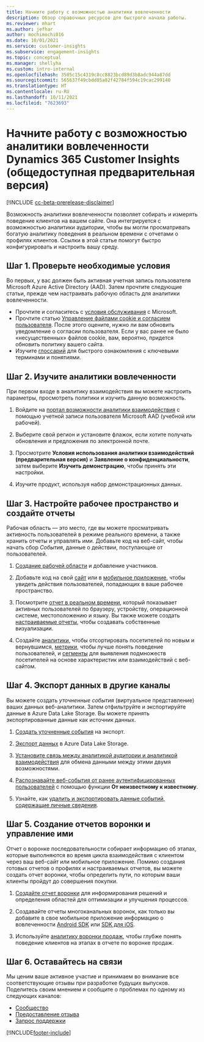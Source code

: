 ```yaml
---
title: Начните работу с возможностью аналитики вовлеченности
description: Обзор справочных ресурсов для быстрого начала работы.
ms.reviewer: mhart
ms.author: jefhar
author: mochimochi016
ms.date: 10/01/2021
ms.service: customer-insights
ms.subservice: engagement-insights
ms.topic: conceptual
ms.manager: shellyha
ms.custom: intro-internal
ms.openlocfilehash: 3505c15c4319c8cc8823bcd89d3b8adc944a87dd
ms.sourcegitcommit: 565637f49cbdd05a82f42784f594c19cac299140
ms.translationtype: HT
ms.contentlocale: ru-RU
ms.lasthandoff: 10/11/2021
ms.locfileid: "7623693"
---
```

# <a name="get-started-with-dynamics-365-customer-insights-engagement-insights-capability-public-preview"></a>Начните работу с возможностью аналитики вовлеченности Dynamics 365 Customer Insights (общедоступная предварительная версия)

[!INCLUDE [cc-beta-prerelease-disclaimer](includes/cc-beta-prerelease-disclaimer.md)]

Возможность аналитики вовлеченности позволяет собирать и измерять поведение клиентов на вашем сайте. Она интегрируется с возможностью аналитики аудитории, чтобы вы могли просматривать богатую аналитику поведения в реальном времени с отчетами о профилях клиентов. Ссылки в этой статье помогут быстро конфигурировать и настроить вашу среду.

## <a name="step-1-review-prerequisites"></a>Шаг 1. Проверьте необходимые условия

Во первых, у вас должен быть активная учетная запись пользователя Microsoft Azure Active Directory (AAD). Затем прочтите следующие статьи, прежде чем настраивать рабочую область для аналитики вовлеченности.

- Прочтите и согласитесь с [условия обслуживания](terms-of-service.md) с Microsoft.  
- Прочтите статью [Управление файлами cookie и согласием пользователя](user-consent-storage.md). После этого оцените, нужно ли вам обновить уведомление о согласии пользователя. Если у вас ранее не было «несущественных» файлов cookie, вам, вероятно, придется обновить политику вашего сайта.
- Изучите [глоссарий](glossary.md) для быстрого ознакомления с ключевыми терминами и понятиями.

## <a name="step-2-explore-engagement-insights"></a>Шаг 2. Изучите аналитики вовлеченности

При первом входе в аналитику взаимодействия вы можете настроить параметры, просмотреть политики и изучить данную возможность.

1. Войдите на [портал возможности аналитики взаимодействия](https://home.ci.ai.dynamics.com/app/engagement-insights) с помощью учетной записи пользователя Microsoft AAD (учебной или рабочей).

1. Выберите свой регион и установите флажок, если хотите получать обновления и предложения по электронной почте.

1. Просмотрите **Условия использования аналитики взаимодействий (предварительная версия)** и **Заявление о конфиденциальности**, затем выберите **Изучить демонстрацию**, чтобы принять эти настройки.

1. Изучите продукт, используя набор демонстрационных данных.

##  <a name="step-3-set-up-a-workspace-and-create-reports"></a>Шаг 3. Настройте рабочее пространство и создайте отчеты

Рабочая область — это место, где вы можете просматривать активность пользователей в режиме реального времени, а также хранить отчеты и управлять ими. Добавьте код на веб-сайт, чтобы начать сбор *События*, данные о действии, поступающие от пользователей.

1. [Создание рабочей области](create-workspace.md) и добавление участников.

1. Добавьте код на свой [сайт](instrument-website.md) или в [мобильное приложение](developer-resources.md#capture-events-from-mobile-apps), чтобы увидеть действия пользователей, попадающих в ваше рабочее пространство.

1. Посмотрите [отчет в реальном времени](view-reports.md), который показывает активных пользователей по браузеру, устройству, операционной системе, местоположению и языку. Вы также можете создать [настраиваемые отчеты](custom-reports.md), чтобы создавать собственные визуализации.

1. Создайте [аналитики](dimensions.md), чтобы отсортировать посетителей по новым и вернувшимся, [метрики](metrics.md), чтобы лучше понять поведение пользователей, и [сегменты](segments.md) для выявления подмножеств посетителей на основе характеристик или взаимодействий с веб-сайтом.
    
## <a name="step-4-export-data-to-other-channels"></a>Шаг 4. Экспорт данных в другие каналы

Вы можете создать *уточненные события* (виртуальное представление) ваших данных веб-аналитики. Затем отфильтруйте и экспортируйте данные в Azure Data Lake Storage. Вы можете принять экспортированные данные как источник данных.

1. [Создать уточненные события](refined-events.md) на экспорт.

1. [Экспорт данных](export-events.md) в Azure Data Lake Storage.

1. [Установите связь между аналитикой аудитории и аналитикой взаимодействия](integrate-audience-insights-engagement-insights.md) для обмена данными между этими двумя возможностями.

1. [Распознавайте веб-события от ранее аутентифицированных пользователей](unknown-to-known.md) с помощью функции **От неизвестному к известному**.

1. Узнайте, как [удалить и экспортировать данные событий, содержащие личные сведения](delete-export-personal-data.md).

## <a name="step-5-create-and-manage-funnel-reports"></a>Шаг 5. Создание отчетов воронки и управление ими

Отчет о воронке последовательности собирает информацию об этапах, которые выполняются во время цикла взаимодействия с клиентом через ваш веб-сайт или мобильное приложение. Помимо создания готовых отчетов о профилях и настраиваемых отчетов, вы можете создать отчет воронки, чтобы определить пути, по которым ваши клиенты пройдут до совершения покупки. 

1. [Создайте отчет воронки](funnel-reports.md) для информирования решений и определения областей для оптимизации и улучшения процессов.

1. Создавайте отчеты многоканальных воронок, как только вы добавите в свое мобильное приложение информацию о вовлеченности [Android SDK](get-started-android.md) или [SDK для iOS](get-started-ios.md).

1. Используйте [аналитику воронки продаж](funnel-reports.md#funnel-insights), чтобы глубже понять поведение клиентов на этапах в отчете по воронке продаж.
 
## <a name="step-6-stay-connected"></a>Шаг 6. Оставайтесь на связи

Мы ценим ваше активное участие и принимаем во внимание все соответствующие отзывы при разработке будущих выпусков. Поделитесь своим мнением и сообщите о проблемах по одному из следующих каналов:
- [Сообщество](https://go.microsoft.com/fwlink/?linkid=2141648)
- [Предоставление отзыва](https://go.microsoft.com/fwlink/?linkid=2143222)
- [Запрос поддержки](https://go.microsoft.com/fwlink/?linkid=2145734) 


[!INCLUDE[footer-include](../includes/footer-banner.md)]
